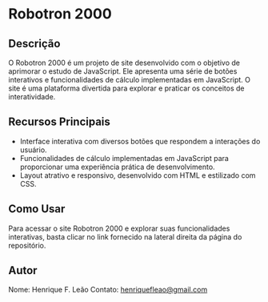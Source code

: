 # Robotron 2000

## Descrição
O Robotron 2000 é um projeto de site desenvolvido com o objetivo de aprimorar o estudo de JavaScript. Ele apresenta uma série de botões interativos e funcionalidades de cálculo implementadas em JavaScript. O site é uma plataforma divertida para explorar e praticar os conceitos de interatividade.

## Recursos Principais
- Interface interativa com diversos botões que respondem a interações do usuário.
- Funcionalidades de cálculo implementadas em JavaScript para proporcionar uma experiência prática de desenvolvimento.
- Layout atrativo e responsivo, desenvolvido com HTML e estilizado com CSS.

## Como Usar
Para acessar o site Robotron 2000 e explorar suas funcionalidades interativas, basta clicar no link fornecido na lateral direita da página do repositório.

## Autor
Nome: Henrique F. Leão 
Contato: henriquefleao@gmail.com
